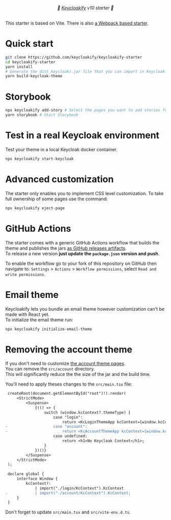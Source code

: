 <p align="center">
    <i>🚀 <a href="https://keycloakify.dev">Keycloakify</a> v10 starter 🚀</i>
    <br/>
    <br/>
</p>

This starter is based on Vite. There is also [a Webpack based starter](https://github.com/keycloakify/keycloakify-starter-cra).

# Quick start

```bash
git clone https://github.com/keycloakify/keycloakify-starter
cd keycloakify-starter
yarn install
# Generate the dist_keycloak/.jar file that you can import in Keycloak
yarn build-keycloak-theme
```

# Storybook

```bash
npx keycloakify add-story # Select the pages you want to add stories for
yarn storybook # Start Storybook
```

# Test in a real Keycloak environment

Test your theme in a local Keycloak docker container.

```bash
npx keycloakify start-keycloak
```

# Advanced customization

The starter only enables you to implement CSS level customization. To take full ownership
of some pages use the command:

```bash
npx keycloakify eject-page
```

# GitHub Actions

The starter comes with a generic GitHub Actions workflow that builds the theme and publishes
the jars [as GitHub releases artifacts](https://github.com/keycloakify/keycloakify-starter/releases/tag/v7.1.0).  
To release a new version **just update the `package.json` version and push**.

To enable the workflow go to your fork of this repository on GitHub then navigate to:
`Settings` > `Actions` > `Workflow permissions`, select `Read and write permissions`.

# Email theme

Keycloakify lets you bundle an email theme however customization can't be made with React yet.  
To initialize the email theme run:

```bash
npx keycloakify initialize-email-theme
```

# Removing the account theme

If you don't need to customize [the account theme pages](https://storybook.keycloakify.dev/?path=/story/account-account--default).  
You can remove the `src/account` directory.  
This will significantly reduce the the size of the jar and the build time.

You'll need to apply theses changes to the `src/main.tsx` file:

```diff
 createRoot(document.getElementById("root")!).render(
     <StrictMode>
         <Suspense>
             {(() => {
                 switch (window.kcContext?.themeType) {
                     case "login":
                         return <KcLoginThemeApp kcContext={window.kcContext} />;
-                    case "account":
-                        return <KcAccountThemeApp kcContext={window.kcContext} />;
                     case undefined:
                         return <h1>No Keycloak Context</h1>;
                 }
             })()}
         </Suspense>
     </StrictMode>
 );
 
 declare global {
     interface Window {
         kcContext?:
             | import("./login/KcContext").KcContext
-            | import("./account/KcContext").KcContext;
     }
 }
```

Don't forget to update `src/main.tsx` and `src/vite-env.d.ts`.
